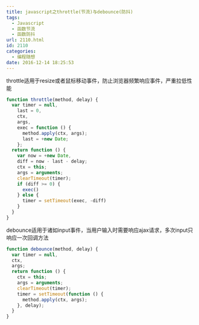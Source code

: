 ```yaml
---
title: javascript之throttle(节流)与debounce(防抖)
tags:
  - Javascript
  - 函数节流
  - 函数防抖
url: 2110.html
id: 2110
categories:
  - 编程随想
date: 2016-12-14 18:25:53
---
```


throttle适用于resize或者鼠标移动事件，防止浏览器频繁响应事件，严重拉低性能
```javascript
function throttle(method, delay) {
  var timer = null,
    last = 0,
    ctx,
    args,
    exec = function () {
      method.apply(ctx, args);
      last = +new Date;
    };
  return function () {
    var now = +new Date,
    diff = now - last - delay;
    ctx = this;
    args = arguments;
    clearTimeout(timer);
    if (diff >= 0) {
      exec()
    } else {
      timer = setTimeout(exec, -diff)
    }
  }
}
```
debounce适用于诸如input事件，当用户输入时需要响应ajax请求，多次input只响应一次回调方法
```javascript
function debounce(method, delay) {
  var timer = null,
  ctx,
  args;
  return function () {
    ctx = this;
    args = arguments;
    clearTimeout(timer);
    timer = setTimeout(function () {
      method.apply(ctx, args);
    }, delay);
  }
}
```